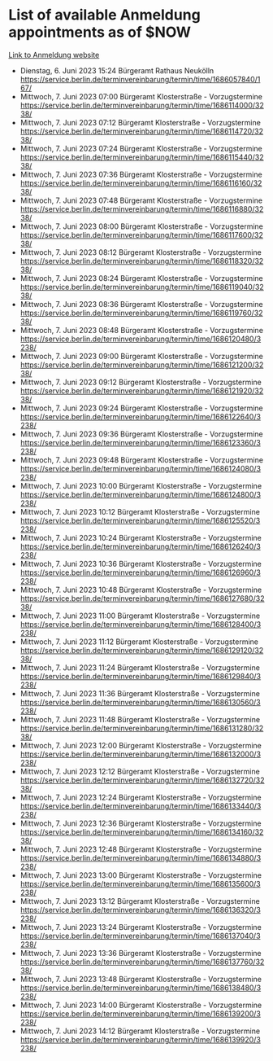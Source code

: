 # List of available Anmeldung appointments as of $NOW
[Link to Anmeldung website](https://service.berlin.de/terminvereinbarung/termin/tag.php?termin=1&anliegen[]=120686&dienstleisterlist=122210,122217,327316,122219,327312,122227,327314,122231,327346,122243,327348,122254,122252,329742,122260,329745,122262,329748,122271,327278,122273,327274,122277,327276,330436,122280,327294,122282,327290,122284,327292,122291,327270,122285,327266,122286,327264,122296,327268,150230,329760,122297,327286,122294,327284,122312,329763,122314,329775,122304,327330,122311,327334,122309,327332,317869,122281,327352,122279,329772,122283,122276,327324,122274,327326,122267,329766,122246,327318,122251,327320,122257,327322,122208,327298,122226,327300&herkunft=http%3A%2F%2Fservice.berlin.de%2Fdienstleistung%2F120686%2F)
- Dienstag, 6. Juni 2023 15:24 Bürgeramt Rathaus Neukölln https://service.berlin.de/terminvereinbarung/termin/time/1686057840/167/
- Mittwoch, 7. Juni 2023 07:00 Bürgeramt Klosterstraße - Vorzugstermine https://service.berlin.de/terminvereinbarung/termin/time/1686114000/3238/
- Mittwoch, 7. Juni 2023 07:12 Bürgeramt Klosterstraße - Vorzugstermine https://service.berlin.de/terminvereinbarung/termin/time/1686114720/3238/
- Mittwoch, 7. Juni 2023 07:24 Bürgeramt Klosterstraße - Vorzugstermine https://service.berlin.de/terminvereinbarung/termin/time/1686115440/3238/
- Mittwoch, 7. Juni 2023 07:36 Bürgeramt Klosterstraße - Vorzugstermine https://service.berlin.de/terminvereinbarung/termin/time/1686116160/3238/
- Mittwoch, 7. Juni 2023 07:48 Bürgeramt Klosterstraße - Vorzugstermine https://service.berlin.de/terminvereinbarung/termin/time/1686116880/3238/
- Mittwoch, 7. Juni 2023 08:00 Bürgeramt Klosterstraße - Vorzugstermine https://service.berlin.de/terminvereinbarung/termin/time/1686117600/3238/
- Mittwoch, 7. Juni 2023 08:12 Bürgeramt Klosterstraße - Vorzugstermine https://service.berlin.de/terminvereinbarung/termin/time/1686118320/3238/
- Mittwoch, 7. Juni 2023 08:24 Bürgeramt Klosterstraße - Vorzugstermine https://service.berlin.de/terminvereinbarung/termin/time/1686119040/3238/
- Mittwoch, 7. Juni 2023 08:36 Bürgeramt Klosterstraße - Vorzugstermine https://service.berlin.de/terminvereinbarung/termin/time/1686119760/3238/
- Mittwoch, 7. Juni 2023 08:48 Bürgeramt Klosterstraße - Vorzugstermine https://service.berlin.de/terminvereinbarung/termin/time/1686120480/3238/
- Mittwoch, 7. Juni 2023 09:00 Bürgeramt Klosterstraße - Vorzugstermine https://service.berlin.de/terminvereinbarung/termin/time/1686121200/3238/
- Mittwoch, 7. Juni 2023 09:12 Bürgeramt Klosterstraße - Vorzugstermine https://service.berlin.de/terminvereinbarung/termin/time/1686121920/3238/
- Mittwoch, 7. Juni 2023 09:24 Bürgeramt Klosterstraße - Vorzugstermine https://service.berlin.de/terminvereinbarung/termin/time/1686122640/3238/
- Mittwoch, 7. Juni 2023 09:36 Bürgeramt Klosterstraße - Vorzugstermine https://service.berlin.de/terminvereinbarung/termin/time/1686123360/3238/
- Mittwoch, 7. Juni 2023 09:48 Bürgeramt Klosterstraße - Vorzugstermine https://service.berlin.de/terminvereinbarung/termin/time/1686124080/3238/
- Mittwoch, 7. Juni 2023 10:00 Bürgeramt Klosterstraße - Vorzugstermine https://service.berlin.de/terminvereinbarung/termin/time/1686124800/3238/
- Mittwoch, 7. Juni 2023 10:12 Bürgeramt Klosterstraße - Vorzugstermine https://service.berlin.de/terminvereinbarung/termin/time/1686125520/3238/
- Mittwoch, 7. Juni 2023 10:24 Bürgeramt Klosterstraße - Vorzugstermine https://service.berlin.de/terminvereinbarung/termin/time/1686126240/3238/
- Mittwoch, 7. Juni 2023 10:36 Bürgeramt Klosterstraße - Vorzugstermine https://service.berlin.de/terminvereinbarung/termin/time/1686126960/3238/
- Mittwoch, 7. Juni 2023 10:48 Bürgeramt Klosterstraße - Vorzugstermine https://service.berlin.de/terminvereinbarung/termin/time/1686127680/3238/
- Mittwoch, 7. Juni 2023 11:00 Bürgeramt Klosterstraße - Vorzugstermine https://service.berlin.de/terminvereinbarung/termin/time/1686128400/3238/
- Mittwoch, 7. Juni 2023 11:12 Bürgeramt Klosterstraße - Vorzugstermine https://service.berlin.de/terminvereinbarung/termin/time/1686129120/3238/
- Mittwoch, 7. Juni 2023 11:24 Bürgeramt Klosterstraße - Vorzugstermine https://service.berlin.de/terminvereinbarung/termin/time/1686129840/3238/
- Mittwoch, 7. Juni 2023 11:36 Bürgeramt Klosterstraße - Vorzugstermine https://service.berlin.de/terminvereinbarung/termin/time/1686130560/3238/
- Mittwoch, 7. Juni 2023 11:48 Bürgeramt Klosterstraße - Vorzugstermine https://service.berlin.de/terminvereinbarung/termin/time/1686131280/3238/
- Mittwoch, 7. Juni 2023 12:00 Bürgeramt Klosterstraße - Vorzugstermine https://service.berlin.de/terminvereinbarung/termin/time/1686132000/3238/
- Mittwoch, 7. Juni 2023 12:12 Bürgeramt Klosterstraße - Vorzugstermine https://service.berlin.de/terminvereinbarung/termin/time/1686132720/3238/
- Mittwoch, 7. Juni 2023 12:24 Bürgeramt Klosterstraße - Vorzugstermine https://service.berlin.de/terminvereinbarung/termin/time/1686133440/3238/
- Mittwoch, 7. Juni 2023 12:36 Bürgeramt Klosterstraße - Vorzugstermine https://service.berlin.de/terminvereinbarung/termin/time/1686134160/3238/
- Mittwoch, 7. Juni 2023 12:48 Bürgeramt Klosterstraße - Vorzugstermine https://service.berlin.de/terminvereinbarung/termin/time/1686134880/3238/
- Mittwoch, 7. Juni 2023 13:00 Bürgeramt Klosterstraße - Vorzugstermine https://service.berlin.de/terminvereinbarung/termin/time/1686135600/3238/
- Mittwoch, 7. Juni 2023 13:12 Bürgeramt Klosterstraße - Vorzugstermine https://service.berlin.de/terminvereinbarung/termin/time/1686136320/3238/
- Mittwoch, 7. Juni 2023 13:24 Bürgeramt Klosterstraße - Vorzugstermine https://service.berlin.de/terminvereinbarung/termin/time/1686137040/3238/
- Mittwoch, 7. Juni 2023 13:36 Bürgeramt Klosterstraße - Vorzugstermine https://service.berlin.de/terminvereinbarung/termin/time/1686137760/3238/
- Mittwoch, 7. Juni 2023 13:48 Bürgeramt Klosterstraße - Vorzugstermine https://service.berlin.de/terminvereinbarung/termin/time/1686138480/3238/
- Mittwoch, 7. Juni 2023 14:00 Bürgeramt Klosterstraße - Vorzugstermine https://service.berlin.de/terminvereinbarung/termin/time/1686139200/3238/
- Mittwoch, 7. Juni 2023 14:12 Bürgeramt Klosterstraße - Vorzugstermine https://service.berlin.de/terminvereinbarung/termin/time/1686139920/3238/
